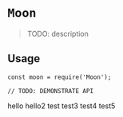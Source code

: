 # `Moon`

> TODO: description

## Usage

```
const moon = require('Moon');

// TODO: DEMONSTRATE API
```
hello
hello2
test
test3
test4
test5